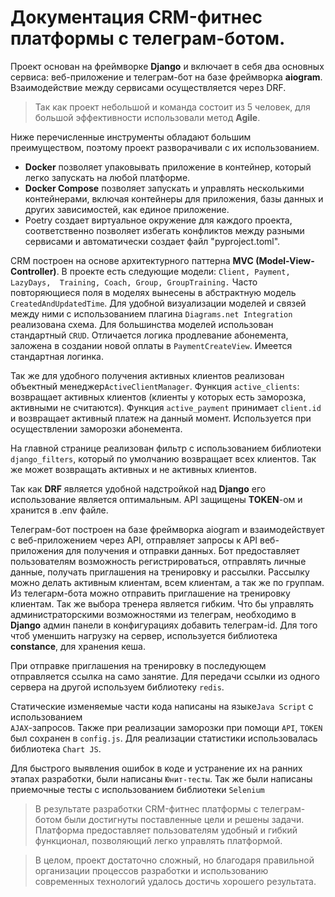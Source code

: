 # Документация CRM-фитнес платформы с телеграм-ботом.

Проект основан на фреймворке **Django** и включает в себя два основных 
сервиса: веб-приложение и телеграм-бот на базе фреймворка **aiogram**. Взаимодействие между сервисами осуществляется через DRF. 

>Так как проект небольшой и команда состоит из 5 человек,
для большой эффективности использовали метод **Agile**.

Ниже перечисленные инструменты обладают большим преимуществом, 
поэтому проект разворачивали с их использованием.
+ **Docker** позволяет упаковывать приложение в контейнер, который легко запускать на любой платформе. 
+ **Docker Compose** позволяет запускать и управлять 
несколькими контейнерами, включая контейнеры для приложения, базы данных и других зависимостей, 
как единое приложение. 
+ Poetry создает виртуальное окружение для каждого проекта, соответственно позволяет избегать 
конфликтов между разными сервисами и автоматически создает файл "pyproject.toml". 



CRM построен на основе архитектурного паттерна **MVC (Model-View-Controller)**. 
В проекте есть следующие модели: ```Client, Payment, LazyDays, 
Training, Coach, Group, GroupTraining.``` Часто повторяющиеся поля в моделях вынесены в абстрактную 
модель `CreatedAndUpdatedTime`. Для удобной визуализации моделей и 
связей между ними с использованием плагина `Diagrams.net Integration` реализована схема.
Для большинства моделей использован стандартный `CRUD`. Отличается логика 
продлевание абонемента,  заложена в создании новой оплаты в `PaymentCreateView`. Имеется стандартная логинка.

Так же для удобного получения активных клиентов реализован объектный менеджер`ActiveClientManager`. 
Функция `active_clients`: возвращает активных клиентов 
(клиенты у которых есть заморозка, активными не считаются). Функция `active_payment` принимает 
`client.id` и возвращает активный платеж на данный момент. Используется при осуществлении 
заморозки абонемента.

На главной странице реализован фильтр с использованием библиотеки `django_filters`, который по умолчанию возвращает 
всех клиентов. Так же может возвращать активных и не активных клиентов. 

Так как **DRF** является удобной надстройкой над **Django** его использование 
является оптимальным. API защищены **TOKEN**-ом и хранится в .env файле.

Телеграм-бот построен на базе фреймворка aiogram и взаимодействует с веб-приложением через API, 
отправляет запросы к API веб-приложения для получения и отправки данных.
Бот предоставляет пользователям возможность регистрироваться, отправлять личные данные, 
получать приглашения на тренировку и  рассылки. Рассылку можно делать активным клиентам, 
всем клиентам, а так же по группам. Из телегарм-бота можно отправить приглашение 
на тренировку клиентам. Так же выбора тренера является гибким. 
Что бы управлять  администраторскими возможностями из телеграм, необходимо в **Django** админ панели в конфигурациях добавить
телеграм-id. Для того чтоб уменшить нагрузку на сервер, используется библиотека **constance**, для хранения кеша.
    
При отправке приглашения на тренировку в последующем отправляется ссылка на само занятие. Для передачи ссылки из 
одного сервера на другой используем библиотеку `redis`.

Статические изменяемые части кода написаны на языке`Java Script` с использованием  
`AJAX`-запросов. Также при реализации заморозки при помощи `API`,  `TOKEN`  был сохранен в 
`config.js`. Для реализации статистики использовалась библиотека `Chart JS`.

Для быстрого выявления ошибок в коде и устранение их на ранних этапах разработки,
были написаны `Юнит-тесты`.
Так же были написаны приемочные тесты с использованием библиотеки `Selenium`

>В результате разработки CRM-фитнес платформы с телеграм-ботом были достигнуты 
поставленные цели и решены задачи. Платформа предоставляет пользователям удобный и 
гибкий функционал, позволяющий легко управлять платформой.

>В целом, проект достаточно сложный, но благодаря правильной организации процессов
разработки и использованию современных технологий удалось достичь хорошего результата.